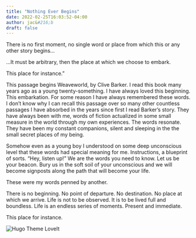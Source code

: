 ```yaml
---
title: "Nothing Ever Begins"
date: 2022-02-25T16:03:52-04:00
author: jac&#216;b
draft: false
---
```


There is no first moment, no single word or place from which this or any other story begins…

…It must be arbitrary, then the place at which we choose to embark.

This place for instance.”

This passage begins Weaveworld, by Clive Barker. I read this book many years ago as a young twenty-something. I have always loved this beginning. This embarkation. For some reason I have always remembered these words. I don’t know why I can recall this passage over so many other countless passages I have absorbed in the years since first I read Barker’s story. They have always been with me, words of fiction actualized in some small measure in the world through my own experiences. The words resonate. They have been my constant companions, silent and sleeping in the the small secret places of my being.

Somehow even as a young boy I understood on some deep unconscious level that these words had special meaning for me. Instructions, a blueprint of sorts. “Hey, listen up!” We are the words you need to know. Let us be your beacon. Bury us in the soft soil of your unconscious and we will become signposts along the path that will become your life.

These were my words penned by another.

There is no beginning. No point of departure. No destination. No place at which we arrive. Life is not to be observed. It is to be lived full and boundless. Life is an endless series of moments. Present and immediate.

This place for instance.

![Hugo Theme LoveIt](../../images/i-am-am-i.jpg)
